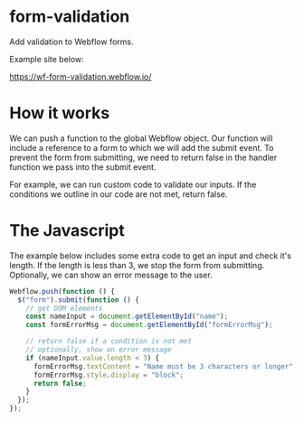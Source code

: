 # form-validation

Add validation to Webflow forms.

Example site below:

https://wf-form-validation.webflow.io/

# How it works

We can push a function to the global Webflow object. Our function will include a reference to a form to which we will add the submit event. To prevent the form from submitting, we need to return false in the handler function we pass into the submit event.

For example, we can run custom code to validate our inputs. If the conditions we outline in our code are not met, return false.

# The Javascript

The example below includes some extra code to get an input and check it's length. If the length is less than 3, we stop the form from submitting. Optionally, we can show an error message to the user.

```js
Webflow.push(function () {
  $("form").submit(function () {
    // get DOM elements
    const nameInput = document.getElementById("name");
    const formErrorMsg = document.getElementById("formErrorMsg");

    // return false if a condition is not met
    // optionally, show an error message
    if (nameInput.value.length < 3) {
      formErrorMsg.textContent = "Name must be 3 characters or longer";
      formErrorMsg.style.display = "block";
      return false;
    }
  });
});
```
